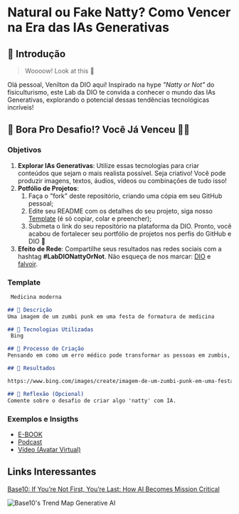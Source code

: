 # Natural ou Fake Natty? Como Vencer na Era das IAs Generativas

## 🚀 Introdução

> Woooow! Look at this 👀

Olá pessoal, Venilton da DIO aqui! Inspirado na hype _"Natty or Not"_ do fisiculturismo, este Lab da DIO te convida a conhecer o mundo das IAs Generativas, explorando o potencial dessas tendências tecnológicas incríveis!

## 🎯 Bora Pro Desafio!? Você Já Venceu 💪🤓

### Objetivos

1. **Explorar IAs Generativas**: Utilize essas tecnologias para criar conteúdos que sejam o mais realista possível. Seja criativo! Você pode produzir imagens, textos, áudios, vídeos ou combinações de tudo isso!
1. **Potfólio de Projetos**:
    1. Faça o "fork" deste repositório, criando uma cópia em seu GitHub pessoal;
    2. Edite seu README com os detalhes do seu projeto, siga nosso [Template](#template) (é só copiar, colar e preencher);
    3. Submeta o link do seu repositório na plataforma da DIO. Pronto, você acabou de fortalecer seu portfólio de projetos nos perfis do GitHub e DIO 🚀
1. **Efeito de Rede**: Compartilhe seus resultados nas redes sociais com a hashtag **#LabDIONattyOrNot**. Não esqueça de nos marcar: [DIO](https://www.linkedin.com/school/dio-makethechange) e [falvojr](https://www.linkedin.com/in/falvojr).

### Template

```markdown
 Medicina moderna

## 📒 Descrição
Uma imagem de um zumbi punk em uma festa de formatura de medicina

## 🤖 Tecnologias Utilizadas
 Bing

## 🧐 Processo de Criação
Pensando em como um erro médico pode transformar as pessoas em zumbis, e esse zumbis serão a nova popiulação da terra, ou seja, serão os futuros profissionais.

## 🚀 Resultados

https://www.bing.com/images/create/imagem-de-um-zumbi-punk-em-uma-festa-de-formatura-/1-677a83f8c0f8424daae1c05282ab6882?id=fk6hHjLFw7%2BDMoF2BEOZaA%3D%3D&view=detailv2&idpp=genimg&thId=OIG4.emqV6muFS8DeSwHdwJh7&skey=9HuGG2yKLQLH7EPa5jDkxxIoO-c7N0xlE5kO1hO_n1g&mode=overlay&shtc=0&shth=OIG4.emqV6muFS8DeSwHdwJh7&shsc=idp&form=EX0023&shid=d5dfe6a4-82b1-460a-91b4-7e925081d36a&shtp=copyUrl&shtk=QmluZw%3D%3D&shdk=QSBwZXNxdWlzYSBpbnRlbGlnZW50ZSBkbyBCaW5nIHRvcm5hIG1haXMgZsOhY2lsIGVuY29udHJhciByYXBpZGFtZW50ZSBvIHF1ZSB2b2PDqiBlc3TDoSBwcm9jdXJhbmRvIGUgcmVjb21wZW5zYSB2b2PDqi4%3D&shhk=Jpxe5%2F2XMKpi9ofjrURn9L6iI1iJp2tVN5yZl7Ij7Zk%3D

## 💭 Reflexão (Opcional)
Comente sobre o desafio de criar algo 'natty' com IA.
```

### Exemplos e Insigths

- [E-BOOK](/exemplos/E-BOOK.md)
- [Podcast](/exemplos/PODCAST.md)
- [Vídeo (Avatar Virtual)](/exemplos/VIDEO.md)

## Links Interessantes

[Base10: If You’re Not First, You’re Last: How AI Becomes Mission Critical](https://base10.vc/post/generative-ai-mission-critical/)

![Base10's Trend Map Generative AI](https://github.com/digitalinnovationone/lab-natty-or-not/assets/730492/f4df26e8-f8f7-4419-8252-c69d73ea930c)
